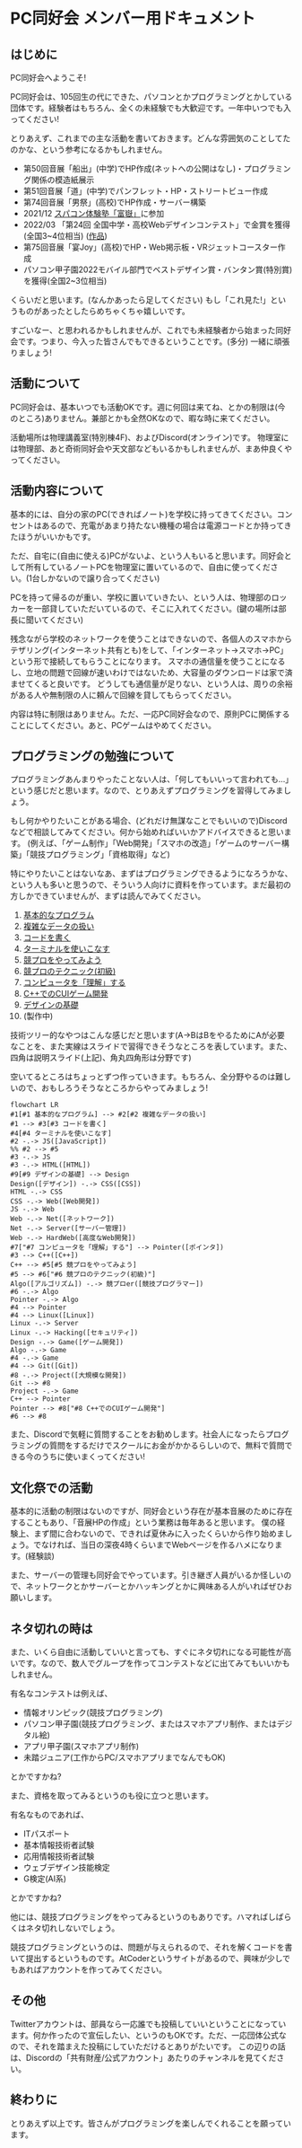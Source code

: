 # PC同好会 メンバー用ドキュメント

## はじめに

PC同好会へようこそ!

PC同好会は、105回生の代にできた、パソコンとかプログラミングとかしている団体です。経験者はもちろん、全くの未経験でも大歓迎です。一年中いつでも入ってください!

とりあえず、これまでの主な活動を書いておきます。どんな雰囲気のことしてたのかな、という参考になるかもしれません。

- 第50回音展「船出」(中学)でHP作成(ネットへの公開はなし)・プログラミング関係の模造紙展示
- 第51回音展「道」(中学)でパンフレット・HP・ストリートビュー作成
- 第74回音展「男祭」(高校)でHP作成・サーバー構築
- 2021/12 [スパコン体験塾「富嶽」](https://fugaku100kei.jp/events/20210825/)に参加
- 2022/03 「第24回 全国中学・高校Webデザインコンテスト」で金賞を獲得(全国3~4位相当) ([作品](https://contest.japias.jp/tqj24/240166C/))
- 第75回音展「宴Joy」(高校)でHP・Web掲示板・VRジェットコースター作成
- パソコン甲子園2022モバイル部門でベストデザイン賞・バンタン賞(特別賞)を獲得(全国2~3位相当)

くらいだと思います。(なんかあったら足してください) もし「これ見た!」というものがあったとしたらめちゃくちゃ嬉しいです。

すごいなー、と思われるかもしれませんが、これでも未経験者から始まった同好会です。つまり、今入った皆さんでもできるということです。(多分) 一緒に頑張りましょう!

## 活動について

PC同好会は、基本いつでも活動OKです。週に何回は来てね、とかの制限は(今のところ)ありません。兼部とかも全然OKなので、暇な時に来てください。

活動場所は物理講義室(特別棟4F)、およびDiscord(オンライン)です。 物理室には物理部、あと奇術同好会や天文部などもいるかもしれませんが、まあ仲良くやってください。

## 活動内容について

基本的には、自分の家のPC(できればノート)を学校に持ってきてください。コンセントはあるので、充電があまり持たない機種の場合は電源コードとか持ってきたほうがいいかもです。

ただ、自宅に(自由に使える)PCがないよ、という人もいると思います。同好会として所有しているノートPCを物理室に置いているので、自由に使ってください。(1台しかないので譲り合ってください)

PCを持って帰るのが重い、学校に置いていきたい、という人は、物理部のロッカーを一部貸していただいているので、そこに入れてください。(鍵の場所は部長に聞いてください)

残念ながら学校のネットワークを使うことはできないので、各個人のスマホからテザリング(インターネット共有とも)をして、「インターネット→スマホ→PC」という形で接続してもらうことになります。
スマホの通信量を使うことになるし、立地の問題で回線が速いわけではないため、大容量のダウンロードは家で済ませてくると良いです。
どうしても通信量が足りない、という人は、周りの余裕がある人や無制限の人に頼んで回線を貸してもらってください。

内容は特に制限はありません。ただ、一応PC同好会なので、原則PCに関係することにしてください。あと、PCゲームはやめてください。

## プログラミングの勉強について

プログラミングあんまりやったことない人は、「何してもいいって言われても...」という感じだと思います。なので、とりあえずプログラミングを習得してみましょう。

もし何かやりたいことがある場合、(どれだけ無謀なことでもいいので)Discordなどで相談してみてください。何から始めればいいかアドバイスできると思います。
(例えば、「ゲーム制作」「Web開発」「スマホの改造」「ゲームのサーバー構築」「競技プログラミング」「資格取得」など)

特にやりたいことはないなあ、まずはプログラミングできるようになろうかな、という人も多いと思うので、そういう人向けに資料を作っています。まだ最初の方しかできていませんが、まずは読んでみてください。

1. [基本的なプログラム](https://www.docswell.com/s/ZOI_dayo/ZENXWG-Programming-01)
2. [複雑なデータの扱い](https://www.docswell.com/s/ZOI_dayo/ZYWD73-Programming-02)
3. [コードを書く](https://www.docswell.com/s/ZOI_dayo/5NR1NW-Programming-03)
4. [ターミナルを使いこなす](https://www.docswell.com/s/ZOI_dayo/Z6YVLW-Programming-04)
5. [競プロをやってみよう](https://www.docswell.com/s/ZOI_dayo/ZVV18Q-Programming-05)
6. [競プロのテクニック(初級)](https://www.docswell.com/s/ZOI_dayo/Z1JRMV-Programming-06)
7. [コンピュータを「理解」する](https://www.docswell.com/s/ZOI_dayo/KYWD69-Programming-07)
8. [C++でのCUIゲーム開発](https://www.docswell.com/s/ZOI_dayo/ZLL1WQ-Programming-08) 
9. [デザインの基礎](https://www.docswell.com/s/ZOI_dayo/KENXPR-Programming-09)
10. (製作中)

技術ツリー的なやつはこんな感じだと思います(A→BはBをやるためにAが必要なことを、また実線はスライドで習得できそうなところを表しています。また、四角は説明スライド(上記)、角丸四角形は分野です)

空いてるところはちょっとずつ作っていきます。もちろん、全分野やるのは難しいので、おもしろうそうなところからやってみましょう!

```mermaid
flowchart LR
#1[#1 基本的なプログラム] --> #2[#2 複雑なデータの扱い]
#1 --> #3[#3 コードを書く]
#4[#4 ターミナルを使いこなす]
#2 -.-> JS([JavaScript])
%% #2 --> #5
#3 -.-> JS
#3 -.-> HTML([HTML])
#9[#9 デザインの基礎] --> Design
Design([デザイン]) -.-> CSS([CSS])
HTML -.-> CSS
CSS -.-> Web([Web開発])
JS -.-> Web
Web -.-> Net([ネットワーク])
Net -.-> Server([サーバー管理])
Web -.-> HardWeb([高度なWeb開発])
#7["#7 コンピュータを「理解」する"] --> Pointer([ポインタ])
#3 --> C++([C++])
C++ --> #5[#5 競プロをやってみよう]
#5 --> #6["#6 競プロのテクニック(初級)"]
Algo([アルゴリズム]) -.-> 競プロer([競技プログラマー])
#6 -.-> Algo
Pointer -.-> Algo
#4 --> Pointer
#4 --> Linux([Linux])
Linux -.-> Server
Linux -.-> Hacking([セキュリティ])
Design -.-> Game([ゲーム開発])
Algo -.-> Game
#4 -.-> Game
#4 --> Git([Git])
#8 -.-> Project([大規模な開発])
Git --> #8
Project -.-> Game
C++ --> Pointer
Pointer --> #8["#8 C++でのCUIゲーム開発"]
#6 --> #8
```

また、Discordで気軽に質問することをお勧めします。社会人になったらプログラミングの質問をするだけでスクールにお金がかかるらしいので、無料で質問できる今のうちに使いまくってください!

## 文化祭での活動

基本的に活動の制限はないのですが、同好会という存在が基本音展のために存在することもあり、「音展HPの作成」という業務は毎年あると思います。
僕の経験上、まず間に合わないので、できれば夏休みに入ったくらいから作り始めましょう。でなければ、当日の深夜4時くらいまでWebページを作るハメになります。(経験談)

また、サーバーの管理も同好会でやっています。引き継ぎ人員がいるか怪しいので、ネットワークとかサーバーとかハッキングとかに興味ある人がいればぜひお願いします。

## ネタ切れの時は

また、いくら自由に活動していいと言っても、すぐにネタ切れになる可能性が高いです。なので、数人でグループを作ってコンテストなどに出てみてもいいかもしれません。

有名なコンテストは例えば、

- 情報オリンピック(競技プログラミング)
- パソコン甲子園(競技プログラミング、またはスマホアプリ制作、またはデジタル絵)
- アプリ甲子園(スマホアプリ制作)
- 未踏ジュニア(工作からPC/スマホアプリまでなんでもOK)

とかですかね?

また、資格を取ってみるというのも役に立つと思います。

有名なものであれば、

- ITパスポート
- 基本情報技術者試験
- 応用情報技術者試験
- ウェブデザイン技能検定
- G検定(AI系)

とかですかね?

他には、競技プログラミングをやってみるというのもありです。ハマればしばらくはネタ切れしないでしょう。

競技プログラミングというのは、問題が与えられるので、それを解くコードを書いて提出するというものです。AtCoderというサイトがあるので、興味が少しでもあればアカウントを作ってみてください。

## その他

Twitterアカウントは、部員なら一応誰でも投稿していいということになっています。何か作ったので宣伝したい、というのもOKです。ただ、一応団体公式なので、それを踏まえた投稿にしていただけるとありがたいです。
この辺りの話は、Discordの「共有財産/公式アカウント」あたりのチャンネルを見てください。

## 終わりに

とりあえず以上です。皆さんがプログラミングを楽しんでくれることを願っています。
<script type="module">
  import mermaid from 'https://cdn.jsdelivr.net/npm/mermaid@10.1.0/+esm';
  mermaid.initialize({
      startOnLoad:true,
      theme: 'default'
  });
  mermaid.init(undefined, document.querySelectorAll('.language-mermaid'));
</script>
